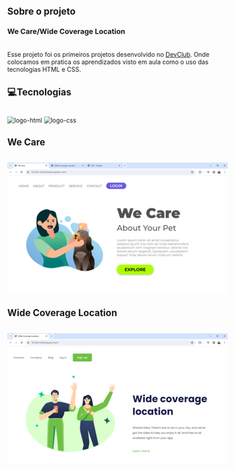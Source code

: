 ## Sobre o projeto

<h3> We Care/Wide Coverage Location </h3>
<br>
Esse projeto foi os primeiros projetos desenvolvido no <a href="https://rodolfomori.com.br/devclub/">DevClub</a>. Onde colocamos em pratica os aprendizados visto em aula como o uso das tecnologias HTML e CSS. 
<br>

## 💻Tecnologias
<br>
<img  src="https://img.shields.io/badge/HTML5-E34F26?style=for-the-badge&logo=html5&logoColor=white" alt="logo-html">
<img src="https://img.shields.io/badge/CSS3-1572B6?style=for-the-badge&logo=css3&logoColor=white" alt="logo-css">
<br>

<div>
  
  ## We Care
  <br>
  <img  src="https://github.com/gaby-mvi/Desafios-CSS/blob/main/img/1.png?raw=true" width="800px">
  <br>
  
  ## Wide Coverage Location
   <br>
  <img  src="https://github.com/gaby-mvi/Desafios-CSS/blob/main/img/2.png?raw=true" width="800px">
</div>
